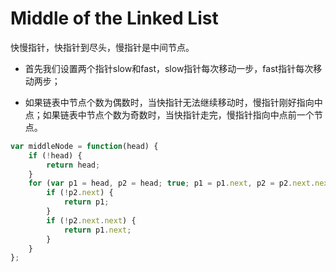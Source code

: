 # Middle of the Linked List

快慢指针，快指针到尽头，慢指针是中间节点。

- 首先我们设置两个指针slow和fast，slow指针每次移动一步，fast指针每次移动两步；

- 如果链表中节点个数为偶数时，当快指针无法继续移动时，慢指针刚好指向中点；如果链表中节点个数为奇数时，当快指针走完，慢指针指向中点前一个节点。

```javascript
var middleNode = function(head) {  
    if (!head) {  
        return head;  
    }  
    for (var p1 = head, p2 = head; true; p1 = p1.next, p2 = p2.next.next) {  
        if (!p2.next) {  
            return p1;  
        }  
        if (!p2.next.next) {  
            return p1.next;  
        }  
    }  
}; 
```





